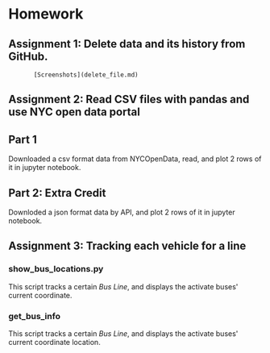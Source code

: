 # Homework
## Assignment 1: Delete data and its history from GitHub.
           [Screenshots](delete_file.md)
## Assignment 2: Read CSV files with pandas and use NYC open data portal
## Part 1
Downloaded a csv format data from NYCOpenData, read, and plot 2 rows of it in jupyter notebook.

## Part 2: Extra Credit
Downloded a json format data by API, and plot 2 rows of it in jupyter notebook.

## Assignment 3: Tracking each vehicle for a line
### show_bus_locations.py
This script tracks a certain _Bus Line_, and displays the activate buses' current coordinate.
### get_bus_info
This script tracks a certain _Bus Line_, and displays the activate buses' current coordinate location.
